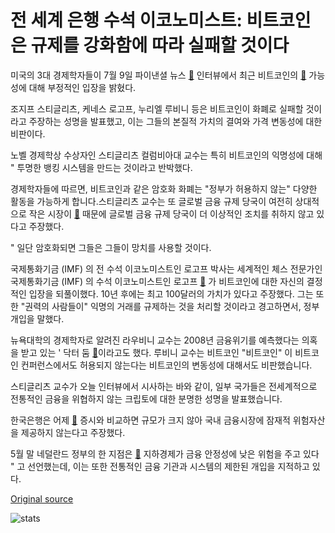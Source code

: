 # 전 세계 은행 수석 이코노미스트: 비트코인은 규제를 강화함에 따라 실패할 것이다

미국의 3대 경제학자들이 7월 9일 파이낸셜 뉴스  [🔗](https://www.fnlondon.com/articles/stiglitz-roubini-and-rogoff-lead-joint-attack-on-bitcoin-20180709)  인터뷰에서 최근 비트코인의  [🔗](https://cointelegraph.com/bitcoin-price-index)  가능성에 대해 부정적인 입장을 밝혔다.

조지프 스티글리츠, 케네스 로고프, 누리엘 루비니 등은 비트코인이 화폐로 실패할 것이라고 주장하는 성명을 발표했고, 이는 그들의 본질적 가치의 결여와 가격 변동성에 대한 비판이다.

노벨 경제학상 수상자인 스티글리츠 컬럼비아대 교수는 특히 비트코인의 익명성에 대해 " 투명한 뱅킹 시스템을 만드는 것이라고 반박했다.

경제학자들에 따르면, 비트코인과 같은 암호화 화폐는 "정부가 허용하지 않는" 다양한 활동을 가능하게 합니다.스티글리츠 교수는 또 글로벌 금융 규제 당국이 여전히 상대적으로 작은 시장이  [🔗](https://coinmarketcap.com/charts/)  때문에 글로벌 금융 규제 당국이 더 이상적인 조치를 취하지 않고 있다고 주장했다.

" 일단 암호화되면 그들은 그들이 망치를 사용할 것이다.

 국제통화기금 (IMF) 의 전 수석 이코노미스트인 로고프 박사는 세계적인 체스 전문가인 국제통화기금 (IMF) 의 수석 이코노미스트인 로고프  [🔗](https://cointelegraph.com/news/bitcoin-price-more-likely-to-hit-100-without-illicit-uses-says-harvard-economist) 가 비트코인에 대한 자신의 결정적인 입장을 되풀이했다. 10년 후에는 최고 100달러의 가치가 있다고 주장했다. 그는 또한 "권력의 사람들이" 익명의 거래를 규제하는 것을 처리할 것이라고 경고하면서, 정부 개입을 말했다.

뉴욕대학의 경제학자로 알려진 라우비니 교수는 2008년 금융위기를 예측했다는 의혹을 받고 있는 ' 닥터 둠  [🔗](https://cointelegraph.com/news/dr-doom-slams-cryptocurrencies-says-talk-of-decentralization-is-bullst)이라고도 했다. 루비니 교수는 비트코인 "비트코인" 이 비트코인 컨퍼런스에서도 허용되지 않는다는 비트코인의 변동성에 대해서도 비판했습니다.

스티글리츠 교수가 오늘 인터뷰에서 시사하는 바와 같이, 일부 국가들은 전세계적으로 전통적인 금융을 위협하지 않는 크립토에 대한 분명한 성명을 발표했습니다.

한국은행은 어제  [🔗](https://cointelegraph.com/news/bank-of-korea-says-crypto-investment-poses-insignificant-risk-to-local-financial-market)  증시와 비교하면 규모가 크지 않아 국내 금융시장에 잠재적 위험자산을 제공하지 않는다고 주장했다.

5월 말 네덜란드 정부의 한 지점은  [🔗](https://cointelegraph.com/news/low-capitalization-institutional-exposure-make-crypto-low-risk-says-dutch-govt-report)  지하경제가 금융 안정성에 낮은 위험을 주고 있다 " 고 선언했는데, 이는 또한 전통적인 금융 기관과 시스템의 제한된 개입을 지적하고 있다.

[Original source](https://cointelegraph.com/news/former-world-bank-chief-economist-bitcoin-will-fail-as-governments-increase-regulation)

![stats](https://c.statcounter.com/11760860/0/a89fa40b/1/ "stats")
